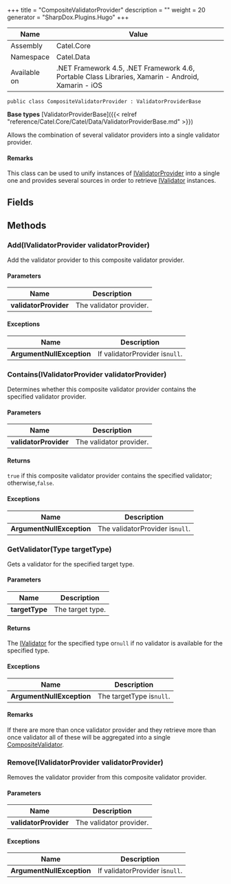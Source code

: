 

+++
title = "CompositeValidatorProvider" 
description = ""
weight = 20
generator = "SharpDox.Plugins.Hugo"
+++

Name|Value
---|---
Assembly|Catel.Core
Namespace|Catel.Data
Available on|.NET Framework 4.5, .NET Framework 4.6, Portable Class Libraries, Xamarin - Android, Xamarin - iOS

```
public class CompositeValidatorProvider : ValidatorProviderBase
```

**Base types**
[ValidatorProviderBase]({{&lt; relref "reference/Catel.Core/Catel/Data/ValidatorProviderBase.md" &gt;}})

Allows the combination of several validator providers into a single validator provider.

#### Remarks

This class can be used to unify instances of [IValidatorProvider](#) into a single one and provides several sources in order to retrieve [IValidator](#) instances.

## Fields

## Methods

### Add(IValidatorProvider validatorProvider)

Add the validator provider to this composite validator provider.

#### Parameters

Name|Description
---|---
**validatorProvider**|The validator provider.

#### Exceptions

Name|Description
---|---
**ArgumentNullException**|If validatorProvider is`null`.

### Contains(IValidatorProvider validatorProvider)

Determines whether this composite validator provider contains the specified validator provider.

#### Parameters

Name|Description
---|---
**validatorProvider**|The validator provider.

#### Returns

`true` if this composite validator provider contains the specified validator; otherwise,`false`.

#### Exceptions

Name|Description
---|---
**ArgumentNullException**|The validatorProvider is`null`.

### GetValidator(Type targetType)

Gets a validator for the specified target type.

#### Parameters

Name|Description
---|---
**targetType**|The target type.

#### Returns

The [IValidator](#) for the specified type or`null` if no validator is available for the specified type.

#### Exceptions

Name|Description
---|---
**ArgumentNullException**|The targetType is`null`.

#### Remarks

If there are more than once validator provider and they retrieve more than once validator all of these will be aggregated into a single [CompositeValidator](#).

### Remove(IValidatorProvider validatorProvider)

Removes the validator provider from this composite validator provider.

#### Parameters

Name|Description
---|---
**validatorProvider**|The validator provider.

#### Exceptions

Name|Description
---|---
**ArgumentNullException**|If validatorProvider is`null`.

